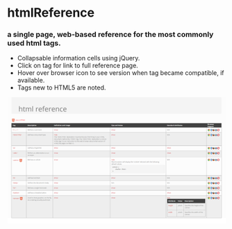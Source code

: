 # htmlReference
### a single page, web-based reference for the most commonly used html tags.
* Collapsable information cells using jQuery.
* Click on tag for link to full reference page.
* Hover over browser icon to see version when tag became compatible, if available.
* Tags new to HTML5 are noted.

![](./images/Screenshot_01.png)